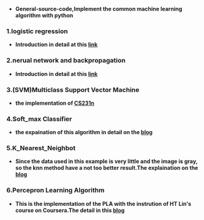 - **General-source-code,Implement the common machine learning algorithm with python**
### 1.logistic regression
  - **Introduction in detail at this [link](https://blog.csdn.net/lx_ros/article/details/81254937)**
### 2.nerual network and backpropagation
  - **Introduction in detail at this [link](https://blog.csdn.net/lx_ros/article/details/81123525)**
### 3.(SVM)Multiclass Support Vector Machine
  - **the implementation of [CS231n](http://cs231n.github.io/linear-classify/)**
### 4.Soft_max Classifier
  - **the expaination of this algorithm in detail on the [blog](https://blog.csdn.net/lx_ros/article/details/81329500)**
### 5.K_Nearest_Neighbot
  - **Since the data used in this example is very little and the image is gray, so the knn method have a not too better result.The explaination on the [blog](https://blog.csdn.net/lx_ros/article/details/81358198)**
### 6.Percepron Learning Algorithm
  - **This is the implementation of the PLA with the instrution of HT Lin's course on Coursera.The detail in this [blog](https://blog.csdn.net/lx_ros/article/details/80573147)**

